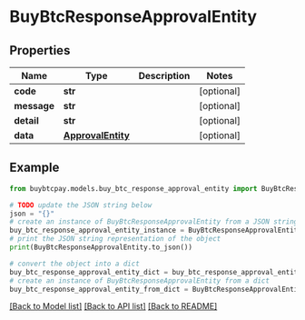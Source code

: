 # BuyBtcResponseApprovalEntity


## Properties

Name | Type | Description | Notes
------------ | ------------- | ------------- | -------------
**code** | **str** |  | [optional] 
**message** | **str** |  | [optional] 
**detail** | **str** |  | [optional] 
**data** | [**ApprovalEntity**](ApprovalEntity.md) |  | [optional] 

## Example

```python
from buybtcpay.models.buy_btc_response_approval_entity import BuyBtcResponseApprovalEntity

# TODO update the JSON string below
json = "{}"
# create an instance of BuyBtcResponseApprovalEntity from a JSON string
buy_btc_response_approval_entity_instance = BuyBtcResponseApprovalEntity.from_json(json)
# print the JSON string representation of the object
print(BuyBtcResponseApprovalEntity.to_json())

# convert the object into a dict
buy_btc_response_approval_entity_dict = buy_btc_response_approval_entity_instance.to_dict()
# create an instance of BuyBtcResponseApprovalEntity from a dict
buy_btc_response_approval_entity_from_dict = BuyBtcResponseApprovalEntity.from_dict(buy_btc_response_approval_entity_dict)
```
[[Back to Model list]](../README.md#documentation-for-models) [[Back to API list]](../README.md#documentation-for-api-endpoints) [[Back to README]](../README.md)


